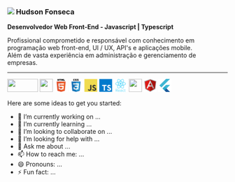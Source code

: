 ### <img src="https://raw.githubusercontent.com/MartinHeinz/MartinHeinz/master/wave.gif" width="30px" /> Hudson Fonseca 

**Desenvolvedor Web Front-End - Javascript | Typescript**

Profissional comprometido e responsável com conhecimento em programação web front-end, UI / UX, API's e aplicações mobile.<br/>
Além de vasta experiência em administração e gerenciamento de empresas.

---

<img src="https://i.imgur.com/3VLXjf1.jpg" width="70px" height="30px" /> <img src="https://i.imgur.com/8MXusVC.png" width="30px" height="30px" /> <img src="https://github.com/devicons/devicon/blob/master/icons/html5/html5-original-wordmark.svg" width="30px" height="30px" /> <img src="https://github.com/devicons/devicon/blob/master/icons/css3/css3-original-wordmark.svg" width="30px" height="30px" /> <img src="https://github.com/devicons/devicon/blob/master/icons/javascript/javascript-original.svg" width="30px" height="30px" /> <img src="https://github.com/devicons/devicon/blob/master/icons/typescript/typescript-original.svg" width="30px" height="30px" /> <img src="https://github.com/devicons/devicon/blob/master/icons/react/react-original-wordmark.svg" width="30px" height="30px" /> <img src="https://camo.githubusercontent.com/9a45407f0a2a0c52f76b9458728049eca3ddb60ecec92a43f8cd2af93d253940/68747470733a2f2f7061676570726f2e636f2f626c6f672f77702d636f6e74656e742f75706c6f6164732f323032302f30332f72656163742d6e61746976652d6c6f676f2d333234783337352e706e67" width="30px" height="30px" /> <img src="https://github.com/devicons/devicon/blob/master/icons/angularjs/angularjs-original.svg" width="30px" height="30px" /> <img src="https://github.com/devicons/devicon/blob/master/icons/flutter/flutter-original.svg" width="30px" height="30px" />


Here are some ideas to get you started:

- 🔭 I’m currently working on ...
- 🌱 I’m currently learning ...
- 👯 I’m looking to collaborate on ...
- 🤔 I’m looking for help with ...
- 💬 Ask me about ...
- 📫 How to reach me: ...
- 😄 Pronouns: ...
- ⚡ Fun fact: ...

